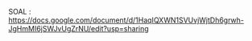SOAL : https://docs.google.com/document/d/1HaqIQXWN1SVUvjWjtDh6grwh-JgHmMI6jSWJvUgZrNU/edit?usp=sharing

